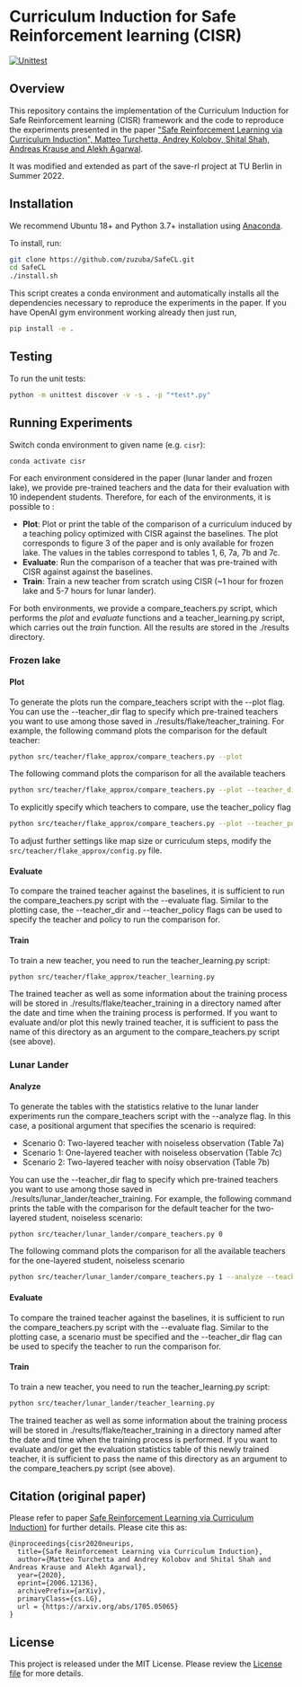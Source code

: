 # Curriculum Induction for Safe Reinforcement learning (CISR)

[![Unittest](https://github.com/Safe-RL-Team/CISR_NeurIPS20/workflows/Run%20Tests/badge.svg?branch=master)](https://github.com/Safe-RL-Team/CISR_NeurIPS20/actions/workflows/test.yml)

## Overview

This repository contains the implementation of the Curriculum Induction for Safe Reinforcement learning (CISR) framework and the code to reproduce the experiments presented in the paper ["Safe Reinforcement Learning via Curriculum Induction", Matteo Turchetta, Andrey Kolobov, Shital Shah, Andreas Krause and Alekh Agarwal](https://arxiv.org/abs/2006.12136).

It was modified and extended as part of the save-rl project at TU Berlin in Summer 2022.

## Installation

We recommend Ubuntu 18+ and Python 3.7+ installation using [Anaconda](https://www.anaconda.com/products/individual#downloads).

To install, run:

```bash
git clone https://github.com/zuzuba/SafeCL.git
cd SafeCL
./install.sh
```

This script creates a conda environment and automatically installs all the dependencies necessary to reproduce the experiments in the paper. If you have OpenAI gym environment working already then just run,

```bash
pip install -e .
```

## Testing

To run the unit tests:

```bash
python -m unittest discover -v -s . -p "*test*.py"
```

## Running Experiments

Switch conda environment to given name (e.g. `cisr`):

```bash
conda activate cisr
```

For each environment considered in the paper (lunar lander and frozen lake), we provide pre-trained teachers and the data for their evaluation with 10
independent students. Therefore, for each of the environments, it is possible to :

   - **Plot**: Plot or print the table of the comparison of a curriculum induced by a teaching policy optimized with CISR against the baselines. The plot corresponds to figure 3 of the paper and is only available for frozen lake. The values in the tables correspond to tables 1, 6, 7a, 7b and 7c.
   - **Evaluate**: Run the comparison of a teacher that was pre-trained with CISR against against the baselines.
   - **Train**: Train a new teacher from scratch using CISR (~1 hour for frozen lake and 5-7 hours for lunar lander).

For both environments, we provide a compare\_teachers.py script, which
 performs the *plot* and *evaluate* functions and a teacher\_learning.py script, which carries out the *train* function. All the results are stored in the ./results directory.

### Frozen lake

#### Plot

To generate the plots run the compare\_teachers script with the --plot flag. You can use the --teacher\_dir flag to specify which pre-trained teachers you want to use among those saved in ./results/flake/teacher_training. For example, the following command plots the comparison for the default teacher:

```bash
python src/teacher/flake_approx/compare_teachers.py --plot
```

The following command plots the comparison for all the available teachers

```bash
python src/teacher/flake_approx/compare_teachers.py --plot --teacher_dir 03_06_20__11_46_57 03_06_20__12_20_36 02_06_20__11_46_57
```

To explicitly specify which teachers to compare, use the teacher\_policy flag

```bash
python src/teacher/flake_approx/compare_teachers.py --plot --teacher_policy Trained SR1 SR2 HR Original Bandit
```

To adjust further settings like map size or curriculum steps, modify the `src/teacher/flake_approx/config.py` file.

#### Evaluate

To compare the trained teacher against the baselines, it is sufficient to run the compare\_teachers.py script with the --evaluate flag. Similar to the plotting case, the --teacher_dir and --teacher_policy flags can be used to specify the teacher and policy to run the comparison for.

#### Train

To train a new teacher, you need to run the teacher\_learning.py script:

```bash
python src/teacher/flake_approx/teacher_learning.py
```

The trained teacher as well as some information about the training process will be stored in ./results/flake/teacher_training in a directory named after the date and time when the training process is performed. If you want to evaluate and/or plot this newly trained teacher, it is sufficient to pass the name of this directory as an argument to the compare\_teachers.py script (see above).

### Lunar Lander

#### Analyze

To generate the tables with the statistics relative to the lunar lander experiments run the compare\_teachers script with the --analyze flag. In this case, a positional argument that specifies the scenario is required:

 - Scenario 0: Two-layered teacher with noiseless observation (Table 7a)
 - Scenario 1: One-layered teacher with noiseless observation  (Table 7c)
 - Scenario 2: Two-layered teacher with noisy observation (Table 7b)

You can use the --teacher\_dir flag to specify which pre-trained teachers you want to use among those saved in ./results/lunar\_lander/teacher_training. For example, the following command prints the table with the comparison for the default teacher for the two-layered student, noiseless scenario:

```bash
python src/teacher/lunar_lander/compare_teachers.py 0
```

The following command plots the comparison for all the available teachers for the one-layered student, noiseless scenario

```bash
python src/teacher/lunar_lander/compare_teachers.py 1 --analyze --teacher_dir 03_06_20__18_24_43 01_06_20__16_10_17 09_06_20__19_21_22
```

#### Evaluate

To compare the trained teacher against the baselines, it is sufficient to run the compare\_teachers.py script with the --evaluate flag. Similar to the plotting case, a scenario must be specified and the --teacher_dir flag can be used to specify the teacher to run the comparison for.

#### Train

To train a new teacher, you need to run the teacher\_learning.py script:

```bash
python src/teacher/lunar_lander/teacher_learning.py
```

The trained teacher as well as some information about the training process will be stored in ./results/flake/teacher_training in a directory named after the date and time when the training process is performed. If you want to evaluate and/or get the evaluation statistics table of this newly trained teacher, it is sufficient to pass the name of this directory as an argument to the compare\_teachers.py script (see above).

## Citation (original paper)

Please refer to paper [Safe Reinforcement Learning via Curriculum Induction)](https://arxiv.org/abs/2006.12136) for further details. Please cite this as:

```
@inproceedings{cisr2020neurips,
  title={Safe Reinforcement Learning via Curriculum Induction},
  author={Matteo Turchetta and Andrey Kolobov and Shital Shah and Andreas Krause and Alekh Agarwal},
  year={2020},
  eprint={2006.12136},
  archivePrefix={arXiv},
  primaryClass={cs.LG},
  url = {https://arxiv.org/abs/1705.05065}
}
```

## License

This project is released under the MIT License. Please review the [License file](LICENSE.txt) for more details.

